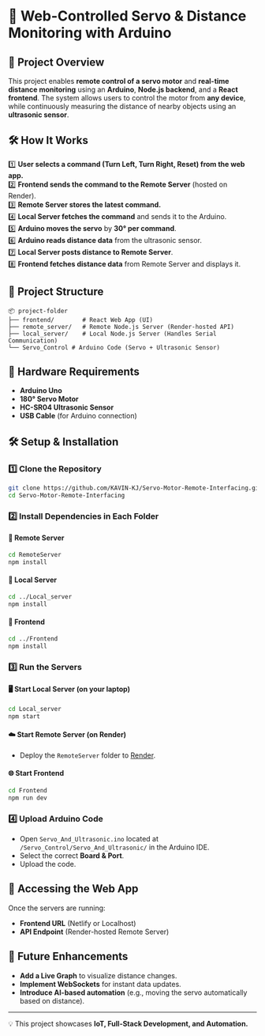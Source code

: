 # 🚀 Web-Controlled Servo & Distance Monitoring with Arduino

## 📌 Project Overview
This project enables **remote control of a servo motor** and **real-time distance monitoring** using an **Arduino**, **Node.js backend**, and a **React frontend**. The system allows users to control the motor from **any device**, while continuously measuring the distance of nearby objects using an **ultrasonic sensor**.

## 🛠️ How It Works
1️⃣ **User selects a command (Turn Left, Turn Right, Reset) from the web app.**  
2️⃣ **Frontend sends the command to the Remote Server** (hosted on Render).  
3️⃣ **Remote Server stores the latest command.**  
4️⃣ **Local Server fetches the command** and sends it to the Arduino.  
5️⃣ **Arduino moves the servo** by **30° per command**.  
6️⃣ **Arduino reads distance data** from the ultrasonic sensor.  
7️⃣ **Local Server posts distance to Remote Server**.  
8️⃣ **Frontend fetches distance data** from Remote Server and displays it.

## 📁 Project Structure
```
📦 project-folder
├── frontend/        # React Web App (UI)
├── remote_server/   # Remote Node.js Server (Render-hosted API)
├── local_server/    # Local Node.js Server (Handles Serial Communication)
└── Servo_Control # Arduino Code (Servo + Ultrasonic Sensor)
```

## 🔌 Hardware Requirements
- **Arduino Uno**
- **180° Servo Motor**
- **HC-SR04 Ultrasonic Sensor**
- **USB Cable** (for Arduino connection)

## 🛠️ Setup & Installation
### 1️⃣ **Clone the Repository**
```sh
git clone https://github.com/KAVIN-KJ/Servo-Motor-Remote-Interfacing.git
cd Servo-Motor-Remote-Interfacing

```

### 2️⃣ **Install Dependencies in Each Folder**
#### 🔹 Remote Server
```sh
cd RemoteServer
npm install
```
#### 🔹 Local Server
```sh
cd ../Local_server
npm install
```
#### 🔹 Frontend
```sh
cd ../Frontend
npm install
```

### 3️⃣ **Run the Servers**
#### 🖥️ Start Local Server (on your laptop)
```sh
cd Local_server
npm start
```
#### ☁️ Start Remote Server (on Render)
- Deploy the `RemoteServer` folder to [Render](https://render.com/).

#### 🌐 Start Frontend
```sh
cd Frontend
npm run dev
```

### 4️⃣ **Upload Arduino Code**
- Open `Servo_And_Ultrasonic.ino` located at `/Servo_Control/Servo_And_Ultrasonic/` in the Arduino IDE.
- Select the correct **Board & Port**.
- Upload the code.

## 📡 Accessing the Web App
Once the servers are running:
- **Frontend URL** (Netlify or Localhost)
- **API Endpoint** (Render-hosted Remote Server)

## 🔮 Future Enhancements
- **Add a Live Graph** to visualize distance changes.
- **Implement WebSockets** for instant data updates.
- **Introduce AI-based automation** (e.g., moving the servo automatically based on distance).

---

💡 This project showcases **IoT, Full-Stack Development, and Automation.**

